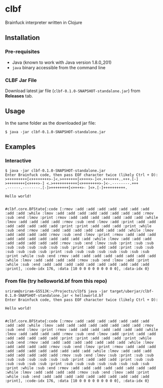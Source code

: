 # clbf

Brainfuck interpreter written in Clojure

## Installation

### Pre-requisites
- Java (known to work with Java version 1.8.0_201)
- `java` binary accessible from the command line 

### CLBF Jar File
Download latest jar file (`clbf-0.1.0-SNAPSHOT-standalone.jar`) from **Releases** tab.

## Usage
In the same folder as the downloaded jar file:

    $ java -jar clbf-0.1.0-SNAPSHOT-standalone.jar

## Examples

### Interactive
```
$ java -jar clbf-0.1.0-SNAPSHOT-standalone.jar
Enter Brainfuck code, then pass EOF character twice (likely Ctrl + D):
>+++++++++[<++++++++>-]<.>+++++++[<++++>-]<+.+++++++..+++.[-]
>++++++++[<++++>-] <.>+++++++++++[<++++++++>-]<-.--------.+++
.------.--------.[-]>++++++++[<++++>- ]<+.[-]++++++++++.

Hello world!


#clbf.core.BFState{:code [:rmov :add :add :add :add :add :add :add :add :add :while :lmov :add :add :add :add :add :add :add :add :rmov :sub :end :lmov :print :rmov :add :add :add :add :add :add :add :while :lmov :add :add :add :add :rmov :sub :end :lmov :add :print :add :add :add :add :add :add :add :print :print :add :add :add :print :while :sub :end :rmov :add :add :add :add :add :add :add :add :while :lmov :add :add :add :add :rmov :sub :end :lmov :print :rmov :add :add :add :add :add :add :add :add :add :add :add :while :lmov :add :add :add :add :add :add :add :add :rmov :sub :end :lmov :sub :print :sub :sub :sub :sub :sub :sub :sub :sub :print :add :add :add :print :sub :sub :sub :sub :sub :sub :print :sub :sub :sub :sub :sub :sub :sub :sub :print :while :sub :end :rmov :add :add :add :add :add :add :add :add :while :lmov :add :add :add :add :rmov :sub :end :lmov :add :print :while :sub :end :add :add :add :add :add :add :add :add :add :add :print], :code-idx 176, :data [10 0 0 0 0 0 0 0 0 0], :data-idx 0}
```

### From file (try helloworld.bf from this repo)

```
sriram@sriram-G551JK:~/Projects/clbf$ java -jar target/uberjar/clbf-0.1.0-SNAPSHOT-standalone.jar < helloworld.bf 
Enter Brainfuck code, then pass EOF character twice (likely Ctrl + D):

Hello world!


#clbf.core.BFState{:code [:rmov :add :add :add :add :add :add :add :add :add :while :lmov :add :add :add :add :add :add :add :add :rmov :sub :end :lmov :print :rmov :add :add :add :add :add :add :add :while :lmov :add :add :add :add :rmov :sub :end :lmov :add :print :add :add :add :add :add :add :add :print :print :add :add :add :print :while :sub :end :rmov :add :add :add :add :add :add :add :add :while :lmov :add :add :add :add :rmov :sub :end :lmov :print :rmov :add :add :add :add :add :add :add :add :add :add :add :while :lmov :add :add :add :add :add :add :add :add :rmov :sub :end :lmov :sub :print :sub :sub :sub :sub :sub :sub :sub :sub :print :add :add :add :print :sub :sub :sub :sub :sub :sub :print :sub :sub :sub :sub :sub :sub :sub :sub :print :while :sub :end :rmov :add :add :add :add :add :add :add :add :while :lmov :add :add :add :add :rmov :sub :end :lmov :add :print :while :sub :end :add :add :add :add :add :add :add :add :add :add :print], :code-idx 176, :data [10 0 0 0 0 0 0 0 0 0], :data-idx 0}
```